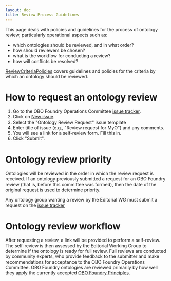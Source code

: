 ```yaml
---
layout: doc
title: Review Process Guidelines
---
```


This page deals with policies and guidelines for the process of ontology review, particularly operational aspects such as:

- which ontologies should be reviewed, and in what order?
- how should reviewers be chosen?
- what is the workflow for conducting a review?
- how will conflicts be resolved?

[ReviewCriteriaPolicies](/docs/ReviewCriteriaPolicies.html) covers guidelines and policies for the criteria by which an ontology should be reviewed.

# How to request an ontology review

1. Go to the OBO Foundry Operations Committee [issue tracker](https://github.com/OBOFoundry/OBOFoundry.github.io/issues).
2. Click on [New issue](https://github.com/OBOFoundry/OBOFoundry.github.io/issues/new/choose).
3. Select the "Ontology Review Request" issue template
4. Enter title of issue (e.g., "Review request for MyO") and any comments.
5. You will see a link for a self-review form. Fill this in.
6. Click "Submit".

# Ontology review priority

Ontologies will be reviewed in the order in which the review request is received. If an ontology previously submitted a request for an OBO Foundry review (that is, before this committee was formed), then the date of the original request is used to determine priority.

Any ontology group wanting a review by the Editorial WG must submit a request on the [issue tracker](https://github.com/OBOFoundry/OBOFoundry.github.io/issues)

# Ontology review workflow

After requesting a review, a link will be provided to perform a self-review. The self-review is then assessed by the Editorial Working Group to determine if the ontology is ready for full review. Full reviews are conducted by community experts, who provide feedback to the submitter and make recommendations for acceptance to the OBO Foundry Operations Committee. OBO Foundry ontologies are reviewed primarily by how well they apply the currently accepted [OBO Foundry Principles](http://www.obofoundry.org/principles/fp-000-summary.html).
